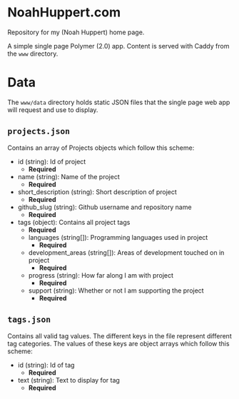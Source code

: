 # NoahHuppert.com
Repository for my (Noah Huppert) home page.

A simple single page Polymer (2.0) app. Content is served with Caddy from the `www` directory.

# Data
The `www/data` directory holds static JSON files that the single page web app will request and use to display.

## `projects.json`
Contains an array of Projects objects which follow this scheme:
- id (string): Id of project
    - **Required**
- name (string): Name of the project
    - **Required**
- short_description (string): Short description of project
    - **Required**
- github_slug (string): Github username and repository name 
    - **Required**
- tags (object): Contains all project tags
    - **Required**
    - languages (string[]): Programming languages used in project
        - **Required**
    - development_areas (string[]): Areas of development touched on in project
        - **Required**
    - progress (string): How far along I am with project
        - **Required**
    - support (string): Whether or not I am supporting the project
        - **Required**
   
## `tags.json`
Contains all valid tag values. The different keys in the file represent different tag categories. The values of these 
keys are object arrays which follow this scheme:
- id (string): Id of tag
    - **Required**
- text (string): Text to display for tag
    - **Required**

